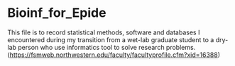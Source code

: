 # Bioinf_for_Epide
This file is to record statistical methods, software and databases I encountered during my transition from a wet-lab graduate student to a dry-lab person who use informatics tool to solve research problems. (https://fsmweb.northwestern.edu/faculty/facultyprofile.cfm?xid=16388)
